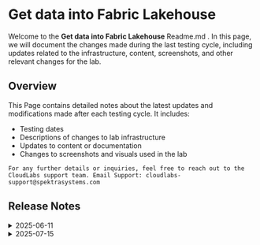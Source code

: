 # Get data into Fabric Lakehouse

Welcome to the **Get data into Fabric Lakehouse** Readme.md . In this page, we will document the changes made during the last testing cycle, including updates related to the infrastructure, content, screenshots, and other relevant changes for the lab.

## Overview

This Page contains detailed notes about the latest updates and modifications made after each testing cycle. It includes:

- Testing dates
- Descriptions of changes to lab infrastructure
- Updates to content or documentation
- Changes to screenshots and visuals used in the lab

`For any further details or inquiries, feel free to reach out to the CloudLabs support team. Email Support: cloudlabs-support@spektrasystems.com`

## Release Notes
<details>
   <summary>2025-06-11</summary>


## Infrastructure Changes

NA

## Content Changes


- **Change**: Refined the lab exercise by aligning the steps with the latest Microsoft updates and incorporating minor UI adjustments.

## Screenshot Updates

- **Change**: Updated the screenshot displaying the lab environment setup to align with the latest user interface changes and ensure visual consistency.

## Testing Notes

- **Testing Date**: 2025-06-11
- **Tested Features**: Creating a Fabric workspace, Building a LakeHouse, and Ingesting data into the lakehouse.

---
</details>

<details>
  <summary>2025-07-15</summary>

## Infrastructure Changes

There have been no infrastructure modifications or changes applied to the lab environment, ensuring that its configuration and setup remain the same.

## Content Changes

- **Change**: Updated the lab content to align with the latest UI changes, including revised screenshots and instructions.

## Testing Notes

- **Testing Date**: 2025-07-15
- **Issues Found**: The latest testing phase was completed smoothly, with all systems operating as expected and no errors or issues encountered throughout the process.
---
</details>
